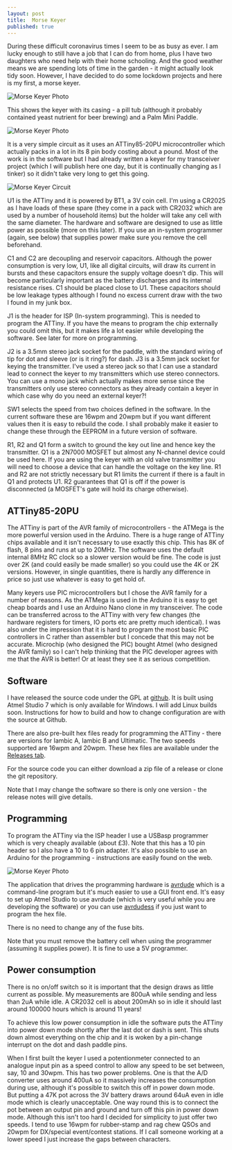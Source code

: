 ```yaml
---
layout: post
title:  Morse Keyer
published: true
---
```


During these difficult coronavirus times I seem to be as busy as ever. I am lucky enough to still have a job that I can do from home, 
plus I have two daughters who need help with their home schooling. And the good weather means we are spending lots of time in 
the garden - it might actually look tidy soon. However, I have decided to do some lockdown projects and here is my first, a morse keyer.

![Morse Keyer Photo](/images/MorseKeyer.jpg)

This shows the keyer with its casing - a pill tub (although it probably contained yeast nutrient for beer brewing) and a Palm Mini 
Paddle.

![Morse Keyer Photo](/images/MorseKeyer2.jpg)

It is a very simple circuit as it uses an ATTiny85-20PU microcontroller which actually packs in a lot in its 8 pin body costing about 
a pound. Most of the work is in the software but I had already written a keyer for my transceiver project (which I will publish here
one day, but it is continually changing as I tinker) so it didn't take very long to get this going.

![Morse Keyer Circuit](/images/MorseKeyer.png)

U1 is the ATTiny and it is powered by BT1, a 3V coin cell. I'm using a CR2025 as I have loads of these spare (they come in a pack with 
CR2032 which are used by a number of household items) but the holder will take any cell with the same diameter. The hardware and
software are designed to use as little power as possible (more on this later). If you use an in-system programmer (again, see below) 
that supplies power
make sure you remove the cell beforehand.

C1 and C2 are decoupling and reservoir capacitors. Although the power consumption is very low, U1, like all digital circuits, will draw 
its current in bursts and these capacitors ensure the supply voltage doesn't dip. This will become particularly important as the battery 
discharges and its internal resistance rises. C1 should be placed close to U1. These capacitors should be low leakage types although I
found no excess current draw with the two I found in my junk box.

J1 is the header for ISP (In-system programming). This is needed to program the ATTiny. If you have the means to program the chip
externally you could omit this, but it makes life a lot easier while developing the software. See later for more on programming.

J2 is a 3.5mm stereo jack socket for the paddle, with the standard wiring of tip for dot and sleeve (or is it ring?) for dash.
J3 is a 3.5mm jack socket for keying the transmitter. I've used a stereo jack so that I can use a standard lead to connect the keyer 
to my transmitters which use stereo connectors. You
can use a mono jack which actually makes more sense since the transmitters only use stereo connectors as they already contain a keyer
in which case why do you need an external keyer?!

SW1 selects the speed from two choices defined in the software. In the current software these are 16wpm and 20wpm but if you want
different values then it is easy to rebuild the code. I shall probably make it easier to change these through the EEPROM in a future
version of software.

R1, R2 and Q1 form a switch to ground the key out line and hence key the transmitter. Q1 is a 2N7000 MOSFET but almost any N-channel
device could be used here. If you are using the keyer with an old valve transmitter you will need to choose a device that can handle
the voltage on the key line. R1 and R2 are not strictly necessary but R1 limits the current if there is a fault in Q1 and protects U1.
R2 guarantees that Q1 is off if the power is disconnected (a MOSFET's gate will hold its charge otherwise).

## ATTiny85-20PU

The ATTiny is part of the AVR family of microcontrollers - the ATMega is the more powerful version used in the Arduino.
There is a huge range of ATTiny chips available and it isn't necessary to use exactly this chip. This has 8K of flash, 8 pins and runs
at up to
20MHz. The software uses the default internal 8MHz RC clock so a slower version would be fine. The code is just over 2K (and could
easily be made smaller) so you could use the 4K or 2K versions. However, in single quantities, there is hardly any difference in price
so just use whatever is easy to get hold of.

Many keyers use PIC microcontrollers but I chose the AVR family for a number of reasons. As the ATMega is used in the Arduino
it is easy to get cheap boards and I use an Arduino Nano clone in my transceiver. The code can be transferred across
to the ATTiny with very few changes (the hardware registers for timers, IO ports etc are pretty much identical).
I was also under the impression that it is hard to program the most basic PIC controllers in C
rather than assembler but I concede that this may not be accurate. Microchip (who designed the PIC) bought Atmel (who designed the AVR
family) so I can't help thinking that the PIC developer agrees with me that the AVR is better! Or at least they see it as serious
competition.

## Software

I have released the source code under the GPL at [github](https://github.com/G4TGJ/MorseKeyer). It is built using Atmel Studio 7 which
is only available for Windows. I will add Linux builds soon. Instructions for how to build and how to change configuration are with
the source at Github.

There are also pre-built hex files
ready for programming the ATTiny - there are versions for Iambic A, Iambic B and Ultimatic. The two speeds supported are 16wpm and
20wpm. These hex files are available under the [Releases tab](https://github.com/G4TGJ/MorseKeyer/releases). 

For the source code you can either download a zip file of a release or
clone the git repository.

Note that I may change the software so there is only one version - the release notes will give details.

## Programming

To program the ATTiny via the ISP header I use a USBasp programmer which is very cheaply available (about £3). Note that this has 
a 10 pin header so I also have a 10 to 6 pin adapter. It's also possible to use an Arduino for the programming - instructions are
easily found on the web.

![Morse Keyer Photo](/images/MorseKeyer3.jpg)

The application that drives the programming hardware is [avrdude](https://www.nongnu.org/avrdude/) which is a command-line program but 
it's much easier to use a GUI front end. It's easy to set up Atmel Studio to use avrdude (which is very useful while you are
developing the software) or you can use 
[avrdudess](https://blog.zakkemble.net/avrdudess-a-gui-for-avrdude/) if you just want to program the hex file.

There is no need to change any of the fuse bits.

Note that you must remove the battery cell when using the programmer (assuming it supplies power). It is fine to use a 5V programmer.

## Power consumption

There is no on/off switch so it is important that the design draws as little current as possible. My measurements are 800uA while
sending and less than 2uA while idle. A CR2032 cell is about 200mAh so in idle it should last around 100000 hours which is around 11
years!

To achieve this low power consumption in idle the software puts the ATTiny into power down mode shortly after the last dot 
or dash is sent. This shuts down almost everything on the chip and it is woken by a pin-change interrupt on the dot and dash paddle 
pins.

When I first built the keyer I used a potentionmeter connected to an analogue input pin as a speed control to allow any speed to be
set between, say, 10 and 30wpm. This has two power problems. One is that the A/D converter uses around 400uA so it massively increases
the consumption during use, although it's possible to switch this off in power down mode. But putting a 47K pot across the 3V battery
draws around 64uA even in idle mode which is clearly unacceptable. One way round this is to connect the pot between an output pin and
ground and turn off this pin in power down mode. Although this isn't too hard I decided for simplicity to just offer two speeds. I tend
to use 16wpm for rubber-stamp and rag chew QSOs and 20wpm for DX/special event/contest stations. If I call someone working at a lower
speed I just increase the gaps between characters.
